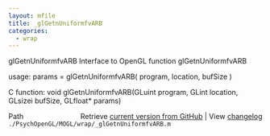 ```yaml
---
layout: mfile
title: _glGetnUniformfvARB
categories:
  - wrap
---
```


glGetnUniformfvARB  Interface to OpenGL function glGetnUniformfvARB

usage:  params = glGetnUniformfvARB\( program, location, bufSize \)

C function:  void glGetnUniformfvARB\(GLuint program, GLint location, GLsizei bufSize, GLfloat\* params\)


<div class="code_header" style="text-align:right;">
  <span style="float:left;">Path&nbsp;&nbsp;</span> <span class="counter">Retrieve <a href=
  "https://raw.github.com/Psychtoolbox-3/Psychtoolbox-3/beta/./PsychOpenGL/MOGL/wrap/_glGetnUniformfvARB.m">current version from GitHub</a> | View <a href=
  "https://github.com/Psychtoolbox-3/Psychtoolbox-3/commits/beta/./PsychOpenGL/MOGL/wrap/_glGetnUniformfvARB.m">changelog</a></span>
</div>
<div class="code">
  <code>./PsychOpenGL/MOGL/wrap/_glGetnUniformfvARB.m</code>
</div>

